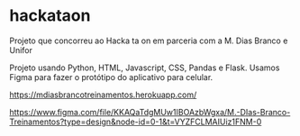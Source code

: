 # hackataon

Projeto que concorreu ao Hacka ta on em parceria com a M. Dias Branco e Unifor

Projeto usando Python, HTML, Javascript, CSS, Pandas e Flask.
Usamos Figma para fazer o protótipo do aplicativo para celular.

https://mdiasbrancotreinamentos.herokuapp.com/


https://www.figma.com/file/KKAQaTdgMUw1IBOAzbWgxa/M.-DIas-Branco-Treinamentos?type=design&node-id=0-1&t=VYZFCLMAIUiz1FNM-0

